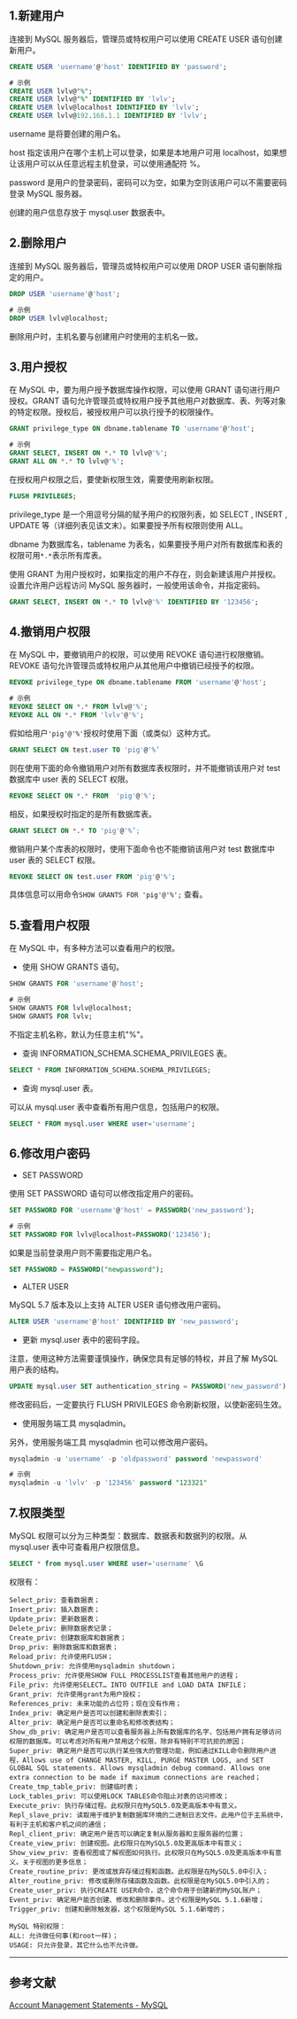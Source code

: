 ﻿## 1.新建用户
连接到 MySQL 服务器后，管理员或特权用户可以使用 CREATE USER 语句创建新用户。
```sql
CREATE USER 'username'@'host' IDENTIFIED BY 'password';

# 示例
CREATE USER lvlv@"%";
CREATE USER lvlv@"%" IDENTIFIED BY 'lvlv';
CREATE USER lvlv@localhost IDENTIFIED BY 'lvlv';
CREATE USER lvlv@192.168.1.1 IDENTIFIED BY 'lvlv';
```
username 是将要创建的用户名。

host 指定该用户在哪个主机上可以登录，如果是本地用户可用 localhost，如果想让该用户可以从任意远程主机登录，可以使用通配符 %。

password 是用户的登录密码，密码可以为空，如果为空则该用户可以不需要密码登录 MySQL 服务器。

创建的用户信息存放于 mysql.user 数据表中。
## 2.删除用户
连接到 MySQL 服务器后，管理员或特权用户可以使用 DROP USER 语句删除指定的用户。
```sql
DROP USER 'username'@'host';

# 示例
DROP USER lvlv@localhost;
```
删除用户时，主机名要与创建用户时使用的主机名一致。

## 3.用户授权
在 MySQL 中，要为用户授予数据库操作权限，可以使用 GRANT 语句进行用户授权。GRANT 语句允许管理员或特权用户授予其他用户对数据库、表、列等对象的特定权限。授权后，被授权用户可以执行授予的权限操作。
```sql
GRANT privilege_type ON dbname.tablename TO 'username'@'host';

# 示例
GRANT SELECT, INSERT ON *.* TO lvlv@'%';
GRANT ALL ON *.* TO lvlv@'%';
```
在授权用户权限之后，要使新权限生效，需要使用刷新权限。
```sql
FLUSH PRIVILEGES;
```
privilege_type 是一个用逗号分隔的赋予用户的权限列表，如 SELECT , INSERT , UPDATE 等（详细列表见该文末）。如果要授予所有权限则使用 ALL。

dbname 为数据库名，tablename 为表名，如果要授予用户对所有数据库和表的权限可用`*.*`表示所有库表。

使用 GRANT 为用户授权时，如果指定的用户不存在，则会新建该用户并授权。设置允许用户远程访问 MySQL 服务器时，一般使用该命令，并指定密码。
```sql
GRANT SELECT, INSERT ON *.* TO lvlv@'%' IDENTIFIED BY '123456';
```
## 4.撤销用户权限
在 MySQL 中，要撤销用户的权限，可以使用 REVOKE 语句进行权限撤销。REVOKE 语句允许管理员或特权用户从其他用户中撤销已经授予的权限。
```sql
REVOKE privilege_type ON dbname.tablename FROM 'username'@'host';

# 示例
REVOKE SELECT ON *.* FROM lvlv@'%';
REVOKE ALL ON *.* FROM 'lvlv'@'%';
```
假如给用户`'pig'@'%'`授权时使用下面（或类似）这种方式。
```sql
GRANT SELECT ON test.user TO 'pig'@'%’
```
则在使用下面的命令撤销用户对所有数据库表权限时，并不能撤销该用户对 test 数据库中 user 表的 SELECT 权限。
```sql
REVOKE SELECT ON *.* FROM  'pig'@'%';
```
相反，如果授权时指定的是所有数据库表。
```sql
GRANT SELECT ON *.* TO 'pig'@'%’;
```
撤销用户某个库表的权限时，使用下面命令也不能撤销该用户对 test 数据库中 user 表的 SELECT 权限。
```sql
REVOKE SELECT ON test.user FROM 'pig'@'%';
```
具体信息可以用命令`SHOW GRANTS FOR 'pig'@'%';` 查看。

## 5.查看用户权限
在 MySQL 中，有多种方法可以查看用户的权限。

- 使用 SHOW GRANTS 语句。
```sql
SHOW GRANTS FOR 'username'@'host';

# 示例
SHOW GRANTS FOR lvlv@localhost;
SHOW GRANTS FOR lvlv;
```
不指定主机名称，默认为任意主机"%"。

- 查询 INFORMATION_SCHEMA.SCHEMA_PRIVILEGES 表。
```sql
SELECT * FROM INFORMATION_SCHEMA.SCHEMA_PRIVILEGES;
```
- 查询 mysql.user 表。

可以从 mysql.user 表中查看所有用户信息，包括用户的权限。
```sql
SELECT * FROM mysql.user WHERE user='username';
```
## 6.修改用户密码
- SET PASSWORD

使用 SET PASSWORD 语句可以修改指定用户的密码。
```sql
SET PASSWORD FOR 'username'@'host' = PASSWORD('new_password');

# 示例
SET PASSWORD FOR lvlv@localhost=PASSWORD('123456');
```
如果是当前登录用户则不需要指定用户名。
```sql
SET PASSWORD = PASSWORD("newpassword");
```

- ALTER USER

MySQL 5.7 版本及以上支持 ALTER USER 语句修改用户密码。
```sql
ALTER USER 'username'@'host' IDENTIFIED BY 'new_password';
```
- 更新 mysql.user 表中的密码字段。

注意，使用这种方法需要谨慎操作，确保您具有足够的特权，并且了解 MySQL 用户表的结构。
```sql
UPDATE mysql.user SET authentication_string = PASSWORD('new_password') WHERE user = 'username' AND host = 'host';
```
修改密码后，一定要执行 FLUSH PRIVILEGES 命令刷新权限，以使新密码生效。

- 使用服务端工具 mysqladmin。

另外，使用服务端工具 mysqladmin 也可以修改用户密码。
```sql
mysqladmin -u 'username' -p 'oldpassword' password 'newpassword'

# 示例
mysqladmin -u 'lvlv' -p '123456' password "123321"
```
## 7.权限类型
MySQL 权限可以分为三种类型：数据库、数据表和数据列的权限。从 mysql.user 表中可查看用户权限信息。
```sql
SELECT * from mysql.user WHERE user='username' \G
```
权限有：
```
Select_priv: 查看数据表；
Insert_priv: 插入数据表；
Update_priv: 更新数据表；
Delete_priv: 删除数据表记录；
Create_priv: 创建数据库和数据表；
Drop_priv: 删除数据库和数据表；
Reload_priv: 允许使用FLUSH； 
Shutdown_priv: 允许使用mysqladmin shutdown；
Process_priv: 允许使用SHOW FULL PROCESSLIST查看其他用户的进程；
File_priv: 允许使用SELECT… INTO OUTFILE and LOAD DATA INFILE；
Grant_priv: 允许使用grant为用户授权；
References_priv: 未来功能的占位符；现在没有作用；
Index_priv: 确定用户是否可以创建和删除表索引；
Alter_priv: 确定用户是否可以重命名和修改表结构；
Show_db_priv: 确定用户是否可以查看服务器上所有数据库的名字，包括用户拥有足够访问权限的数据库。可以考虑对所有用户禁用这个权限，除非有特别不可抗拒的原因；
Super_priv: 确定用户是否可以执行某些强大的管理功能，例如通过KILL命令删除用户进程，Allows use of CHANGE MASTER, KILL, PURGE MASTER LOGS, and SET GLOBAL SQL statements. Allows mysqladmin debug command. Allows one extra connection to be made if maximum connections are reached；
Create_tmp_table_priv: 创建临时表；
Lock_tables_priv: 可以使用LOCK TABLES命令阻止对表的访问修改；
Execute_priv: 执行存储过程。此权限只在MySQL5.0及更高版本中有意义。
Repl_slave_priv: 读取用于维护复制数据库环境的二进制日志文件。此用户位于主系统中，有利于主机和客户机之间的通信；
Repl_client_priv: 确定用户是否可以确定复制从服务器和主服务器的位置；
Create_view_priv: 创建视图。此权限只在MySQL5.0及更高版本中有意义；
Show_view_priv: 查看视图或了解视图如何执行。此权限只在MySQL5.0及更高版本中有意义。关于视图的更多信息；
Create_routine_priv: 更改或放弃存储过程和函数。此权限是在MySQL5.0中引入；
Alter_routine_priv: 修改或删除存储函数及函数。此权限是在MySQL5.0中引入的；
Create_user_priv: 执行CREATE USER命令，这个命令用于创建新的MySQL账户；
Event_priv: 确定用户能否创建、修改和删除事件。这个权限是MySQL 5.1.6新增；
Trigger_priv: 创建和删除触发器，这个权限是MySQL 5.1.6新增的；

MySQL 特别权限： 
ALL: 允许做任何事(和root一样)； 
USAGE: 只允许登录，其它什么也不允许做。
```

---
## 参考文献
[Account Management Statements - MySQL](https://dev.mysql.com/doc/refman/8.1/en/account-management-statements.html)
